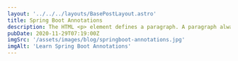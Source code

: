 ```yaml
---
layout: '../../../layouts/BasePostLayout.astro'
title: Spring Boot Annotations
description: The HTML <p> element defines a paragraph. A paragraph always starts on a new line, and browsers automatically....
pubDate: 2020-11-29T07:19:00Z
imgSrc: '/assets/images/blog/springboot-annotations.jpg'
imgAlt: 'Learn Spring Boot Annotations'
---
```

